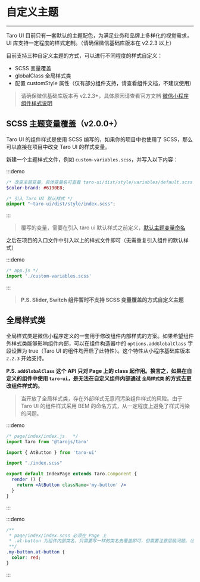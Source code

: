 # 自定义主题

----

Taro UI 目前只有一套默认的主题配色，为满足业务和品牌上多样化的视觉需求，UI 库支持一定程度的样式定制。（请确保微信基础库版本在 v2.2.3 以上）

目前支持三种自定义主题的方式，可以进行不同程度的样式自定义：

- SCSS 变量覆盖
- globalClass 全局样式类
- 配置 customStyle 属性（仅有部分组件支持，请查看组件文档，不建议使用）

> 请确保微信基础库版本再 v2.2.3+，具体原因请查看官方文档 [微信小程序组件样式说明](https://developers.weixin.qq.com/miniprogram/dev/framework/custom-component/wxml-wxss.html)

## SCSS 主题变量覆盖（v2.0.0+）

Taro UI 的组件样式是使用 SCSS 编写的，如果你的项目中也使用了 SCSS，那么可以直接在项目中改变 Taro UI 的样式变量。

新建一个主题样式文件，例如 `custom-variables.scss`，并写入以下内容：

:::demo
```scss
/* 改变主题变量，具体变量名可查看 taro-ui/dist/style/variables/default.scss 文件 */
$color-brand: #6190E8;

/* 引入 Taro UI 默认样式 */
@import "~taro-ui/dist/style/index.scss";
```
:::

> 覆写的变量，需要在引入 taro ui 默认样式之前定义，[默认主题变量命名](https://github.com/NervJS/taro-ui/blob/dev/src/style/variables/default.scss)

之后在项目的入口文件中引入以上的样式文件即可（无需重复引入组件的默认样式）

:::demo
```js
/* app.js */
import './custom-variables.scss'
```
:::

> **P.S. Slider, Switch 组件暂时不支持 SCSS 变量覆盖的方式自定义主题**

## 全局样式类

全局样式类是微信小程序定义的一套用于修改组件内部样式的方案。如果希望组件外样式类能够影响组件内部，可以在组件构造器中的 `options.addGlobalClass` 字段设置为 true（Taro UI 的组件均开启了此特性）。这个特性从小程序基础库版本 `2.2.3` 开始支持。

**P.S. `addGlobalClass` 这个 API 只对 Page 上的 class 起作用。换言之，如果在自定义的组件中使用 `taro-ui`，是无法在自定义组件内部通过 `全局样式类` 的方式去更改组件样式的。**

> 当开放了全局样式类，存在外部样式无意间污染组件样式的风险。由于 Taro UI 的组件样式采用 BEM 的命名方式，从一定程度上避免了样式污染的问题。

:::demo
```jsx
/* page/index/index.js   */
import Taro from '@tarojs/taro'

import { AtButton } from 'taro-ui'

import "./index.scss"

export default IndexPage extends Taro.Component {  
  render () {
    return <AtButton className='my-button' />
  }
}
```
:::

:::demo
```scss
/**
 * page/index/index.scss 必须在 Page 上
 * .at-button 为组件内部类名，只需要写一样的类名去覆盖即可，但需要注意层级问题。（使用方式跟传统 CSS 一样）
 **/
.my-button.at-button {
  color: red;
}
```
:::
